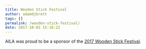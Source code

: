 ```yaml
---
title: Wooden Stick Festival
author: adamdjbrett
tags: []
permalink: /wooden-stick-festival/
date: 2017-10-02 15:16:22
---
```

AILA was proud to be a sponsor of the [2017 Wooden Stick Festival](http://waer.org/post/wood-stick-festival-celebrates-history-lacrosse-cny).
